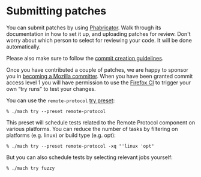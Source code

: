 # Submitting patches

You can submit patches by using [Phabricator]. Walk through its documentation
in how to set it up, and uploading patches for review. Don't worry about which
person to select for reviewing your code. It will be done automatically.

Please also make sure to follow the [commit creation guidelines].

Once you have contributed a couple of patches, we are happy to
sponsor you in [becoming a Mozilla committer].  When you have been
granted commit access level 1 you will have permission to use the
[Firefox CI] to trigger your own “try runs” to test your changes.

You can use the `remote-protocol` [try preset]:

```shell
% ./mach try --preset remote-protocol
```

This preset will schedule tests related to the Remote Protocol component on
various platforms. You can reduce the number of tasks by filtering on platforms
(e.g. linux) or build type (e.g. opt):

```shell
% ./mach try --preset remote-protocol -xq "'linux 'opt"
```

But you can also schedule tests by selecting relevant jobs yourself:

```shell
% ./mach try fuzzy
```

[Phabricator]: https://moz-conduit.readthedocs.io/en/latest/phabricator-user.html
[commit creation guidelines]: https://mozilla-version-control-tools.readthedocs.io/en/latest/devguide/contributing.html#submitting-patches-for-review
[becoming a Mozilla committer]: https://www.mozilla.org/en-US/about/governance/policies/commit/
[Firefox CI]: https://treeherder.mozilla.org/
[try preset]: /tools/try/presets
